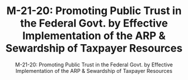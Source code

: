 ---
layout: resources-landing
title: "M-21-20: Promoting Public Trust in the Federal Govt. by Effective Implementation of the ARP & Sewardship of Taxpayer Resources"
subtitle: "M-21-20: Promoting Public Trust in the Federal Govt. by Effective Implementation of the ARP & Sewardship of Taxpayer Resources"
external_link: https://www.whitehouse.gov/wp-content/uploads/2021/03/M_21_20.pdf
filters: major-legislation memorandum omb 2021
---